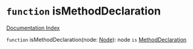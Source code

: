 # `function` isMethodDeclaration

[Documentation Index](../README.md)

`function` isMethodDeclaration(node: [Node](../interface.Node/README.md)): node `is` [MethodDeclaration](../interface.MethodDeclaration/README.md)

